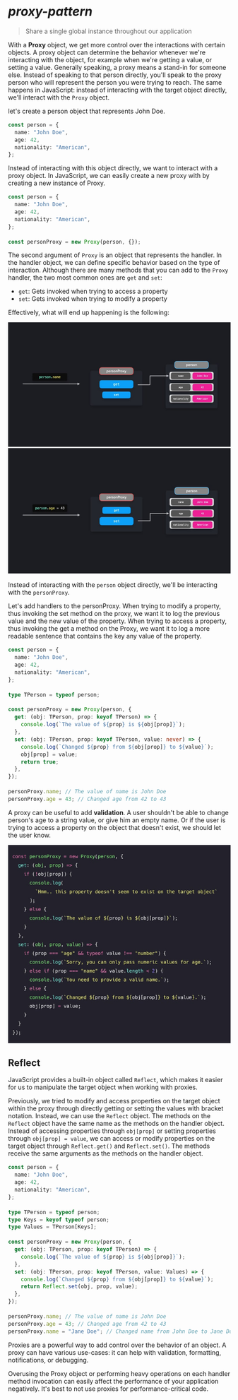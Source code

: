 # **_proxy-pattern_**

> Share a single global instance throughout our application

With a <b>Proxy</b> object, we get more control over the interactions with certain
objects. A proxy object can determine the behavior whenever we're interacting
with the object, for example when we're getting a value, or setting a value.
Generally speaking, a proxy means a stand-in for someone else. Instead of
speaking to that person directly, you'll speak to the proxy person who will
represent the person you were trying to reach. The same happens in
JavaScript: instead of interacting with the target object directly, we'll interact
with the `Proxy` object.

let's create a person object that represents John Doe.

```ts
const person = {
  name: "John Doe",
  age: 42,
  nationality: "American",
};
```

Instead of interacting with this object directly, we want to interact with a proxy
object. In JavaScript, we can easily create a new proxy with by creating a new instance of Proxy.

```ts
const person = {
  name: "John Doe",
  age: 42,
  nationality: "American",
};

const personProxy = new Proxy(person, {});
```

The second argument of `Proxy` is an object that represents the handler. In the handler object, we can define specific behavior based on the type of interaction. Although there are many methods that you can add to the `Proxy`
handler, the two most common ones are `get` and `set`:

- `get`: Gets invoked when trying to access a property
- `set`: Gets invoked when trying to modify a property

Effectively, what will end up happening is the following:

<center>
    <img src="./img/1.jpg">
</center>

<center>
    <img src="./img/2.jpg">
</center>

Instead of interacting with the `person` object directly, we'll be interacting with
the `personProxy`.

Let's add handlers to the personProxy. When trying to modify a property,
thus invoking the set method on the proxy, we want it to log the previous value
and the new value of the property. When trying to access a property, thus
invoking the get a method on the Proxy, we want it to log a more readable
sentence that contains the key any value of the property.

```ts
const person = {
  name: "John Doe",
  age: 42,
  nationality: "American",
};

type TPerson = typeof person;

const personProxy = new Proxy(person, {
  get: (obj: TPerson, prop: keyof TPerson) => {
    console.log(`The value of ${prop} is ${obj[prop]}`);
  },
  set: (obj: TPerson, prop: keyof TPerson, value: never) => {
    console.log(`Changed ${prop} from ${obj[prop]} to ${value}`);
    obj[prop] = value;
    return true;
  },
});

personProxy.name; // The value of name is John Doe
personProxy.age = 43; // Changed age from 42 to 43
```

A proxy can be useful to add <b>validation</b>. A user shouldn't be able to
change person's age to a string value, or give him an empty name. Or if the
user is trying to access a property on the object that doesn't exist, we should
let the user know.

<center>
    <img src="./img/3.jpg">
</center>

## Reflect

JavaScript provides a built-in object called `Reflect`, which makes it easier
for us to manipulate the target object when working with proxies.

Previously, we tried to modify and access properties on the target object within
the proxy through directly getting or setting the values with bracket notation.
Instead, we can use the `Reflect` object. The methods on
the `Reflect` object have the same name as the methods on
the handler object.
Instead of accessing properties through `obj[prop]` or setting properties
through `obj[prop] = value`, we can access or modify properties on the
target object through `Reflect.get()` and `Reflect.set()`. The methods
receive the same arguments as the methods on the handler object.

```ts
const person = {
  name: "John Doe",
  age: 42,
  nationality: "American",
};

type TPerson = typeof person;
type Keys = keyof typeof person;
type Values = TPerson[Keys];

const personProxy = new Proxy(person, {
  get: (obj: TPerson, prop: keyof TPerson) => {
    console.log(`The value of ${prop} is ${obj[prop]}`);
  },
  set: (obj: TPerson, prop: keyof TPerson, value: Values) => {
    console.log(`Changed ${prop} from ${obj[prop]} to ${value}`);
    return Reflect.set(obj, prop, value);
  },
});

personProxy.name; // The value of name is John Doe
personProxy.age = 43; // Changed age from 42 to 43
personProxy.name = "Jane Doe"; // Changed name from John Doe to Jane Doe
```

Proxies are a powerful way to add control over the behavior of an object. A 
proxy can have various use-cases: it can help with validation, formatting, 
notifications, or debugging.


Overusing the Proxy object or performing heavy operations on 
each handler method invocation can easily affect the performance of your 
application negatively. It's best to not use proxies for performance-critical 
code.